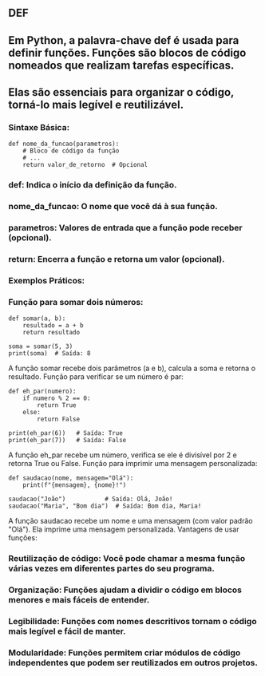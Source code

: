 ## DEF

## Em Python, a palavra-chave def é usada para definir funções. Funções são blocos de código nomeados que realizam tarefas específicas. 
## Elas são essenciais para organizar o código, torná-lo mais legível e reutilizável.

### Sintaxe Básica:

```
def nome_da_funcao(parametros):
    # Bloco de código da função
    # ...
    return valor_de_retorno  # Opcional
```
    
### def: Indica o início da definição da função.
### nome_da_funcao: O nome que você dá à sua função.
### parametros: Valores de entrada que a função pode receber (opcional).
### return: Encerra a função e retorna um valor (opcional).

### Exemplos Práticos:

### Função para somar dois números:

```
def somar(a, b):
    resultado = a + b
    return resultado

soma = somar(5, 3)
print(soma)  # Saída: 8
```

A função somar recebe dois parâmetros (a e b), calcula a soma e retorna o resultado.
Função para verificar se um número é par:

```
def eh_par(numero):
    if numero % 2 == 0:
        return True
    else:
        return False

print(eh_par(6))   # Saída: True
print(eh_par(7))   # Saída: False
```

A função eh_par recebe um número, verifica se ele é divisível por 2 e retorna True ou False.
Função para imprimir uma mensagem personalizada:

```
def saudacao(nome, mensagem="Olá"):
    print(f"{mensagem}, {nome}!")

saudacao("João")           # Saída: Olá, João!
saudacao("Maria", "Bom dia")  # Saída: Bom dia, Maria!
```

A função saudacao recebe um nome e uma mensagem (com valor padrão "Olá"). Ela imprime uma mensagem personalizada.
Vantagens de usar funções:

### Reutilização de código: Você pode chamar a mesma função várias vezes em diferentes partes do seu programa.
### Organização: Funções ajudam a dividir o código em blocos menores e mais fáceis de entender.
### Legibilidade: Funções com nomes descritivos tornam o código mais legível e fácil de manter.
### Modularidade: Funções permitem criar módulos de código independentes que podem ser reutilizados em outros projetos.
